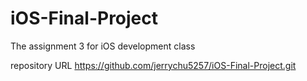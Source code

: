 # iOS-Final-Project
 The assignment 3 for iOS development class

repository URL
https://github.com/jerrychu5257/iOS-Final-Project.git
